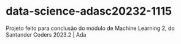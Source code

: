 # data-science-adasc20232-1115
Projeto feito para conclusão do módulo de Machine Learning 2, do Santander Coders 2023.2 | Ada
